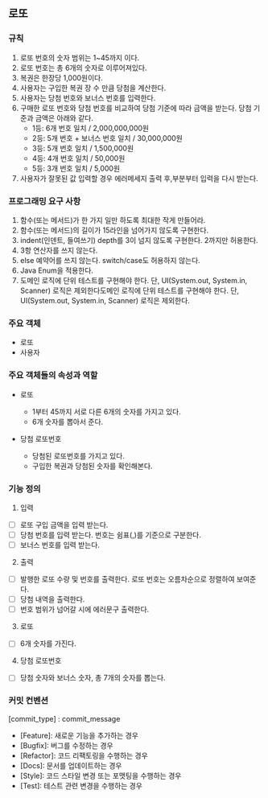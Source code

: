 ## 로또

### 규칙
1. 로또 번호의 숫자 범위는 1~45까지 이다.
2. 로또 번호는 총 6개의 숫자로 이루어져있다.
3. 복권은 한장당 1,000원이다.
4. 사용자는 구입한 복권 장 수 만큼 당첨을 계산한다.
5. 사용자는 당첨 번호와 보너스 번호를 입력한다.
6. 구매한 로또 번호와 당첨 번호를 비교하여 당첨 기준에 따라 금액을 받는다. 당첨 기준과 금액은 아래와 같다.
    - 1등: 6개 번호 일치 / 2,000,000,000원
    - 2등: 5개 번호 + 보너스 번호 일치 / 30,000,000원
    - 3등: 5개 번호 일치 / 1,500,000원
    - 4등: 4개 번호 일치 / 50,000원
    - 5등: 3개 번호 일치 / 5,000원
7. 사용자가 잘못된 값 입력할 경우 에러메세지 출력 후,부분부터 입력을 다시 받는다.

### 프로그래밍 요구 사항
1. 함수(또는 메서드)가 한 가지 일만 하도록 최대한 작게 만들어라.
2. 함수(또는 메서드)의 길이가 15라인을 넘어가지 않도록 구현한다.
3. indent(인덴트, 들여쓰기) depth를 3이 넘지 않도록 구현한다. 2까지만 허용한다.
4. 3항 연산자를 쓰지 않는다.
5. else 예약어를 쓰지 않는다. switch/case도 허용하지 않는다.
6. Java Enum을 적용한다.
7. 도메인 로직에 단위 테스트를 구현해야 한다. 단, UI(System.out, System.in, Scanner) 로직은 제외한다도메인 로직에 단위 테스트를 구현해야 한다. 단, UI(System.out, System.in, Scanner) 로직은 제외한다.

### 주요 객체
- 로또
- 사용자

### 주요 객체들의 속성과 역할
- 로또
  - 1부터 45까지 서로 다른 6개의 숫자를 가지고 있다.
  - 6개 숫자를 뽑아서 준다.

- 당첨 로또번호
  - 당첨된 로또번호를 가지고 있다.
  - 구입한 복권과 당첨된 숫자를 확인해본다.

### 기능 정의
1. 입력
- [ ] 로또 구입 금액을 입력 받는다.
- [ ] 당첨 번호를 입력 받는다. 번호는 쉼표(,)를 기준으로 구분한다.
- [ ] 보너스 번호를 입력 받는다.

2. 출력
- [ ] 발행한 로또 수량 및 번호를 출력한다. 로또 번호는 오름차순으로 정렬하여 보여준다.
- [ ] 당첨 내역을 출력한다.
- [ ] 번호 범위가 넘어갈 시에 에러문구 출력한다.

3. 로또
- [ ] 6개 숫자를 가진다.

4. 당첨 로또번호
- [ ] 당첨 숫자와 보너스 숫자, 총 7개의 숫자를 뽑는다.

### 커밋 컨벤션
[commit_type] : commit_message
- [Feature]: 새로운 기능을 추가하는 경우
- [Bugfix]: 버그를 수정하는 경우
- [Refactor]: 코드 리팩토링을 수행하는 경우
- [Docs]: 문서를 업데이트하는 경우
- [Style]: 코드 스타일 변경 또는 포맷팅을 수행하는 경우
- [Test]: 테스트 관련 변경을 수행하는 경우